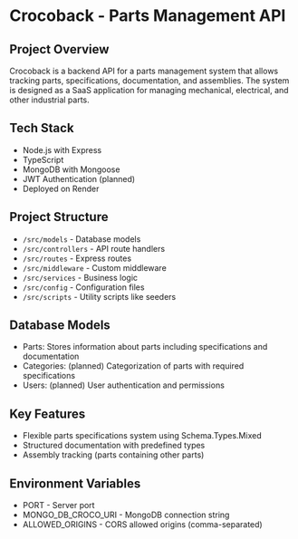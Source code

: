 # Crocoback - Parts Management API

## Project Overview
Crocoback is a backend API for a parts management system that allows tracking parts, specifications, documentation, and assemblies. The system is designed as a SaaS application for managing mechanical, electrical, and other industrial parts.

## Tech Stack
- Node.js with Express
- TypeScript
- MongoDB with Mongoose
- JWT Authentication (planned)
- Deployed on Render

## Project Structure
- `/src/models` - Database models
- `/src/controllers` - API route handlers
- `/src/routes` - Express routes
- `/src/middleware` - Custom middleware
- `/src/services` - Business logic
- `/src/config` - Configuration files
- `/src/scripts` - Utility scripts like seeders

## Database Models
- Parts: Stores information about parts including specifications and documentation
- Categories: (planned) Categorization of parts with required specifications
- Users: (planned) User authentication and permissions

## Key Features
- Flexible parts specifications system using Schema.Types.Mixed
- Structured documentation with predefined types
- Assembly tracking (parts containing other parts)

## Environment Variables
- PORT - Server port
- MONGO_DB_CROCO_URI - MongoDB connection string
- ALLOWED_ORIGINS - CORS allowed origins (comma-separated)